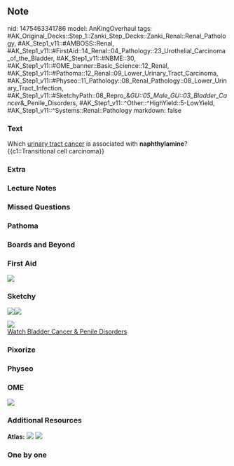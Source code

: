 ## Note
nid: 1475463341786
model: AnKingOverhaul
tags: #AK_Original_Decks::Step_1::Zanki_Step_Decks::Zanki_Renal::Renal_Pathology, #AK_Step1_v11::#AMBOSS::Renal, #AK_Step1_v11::#FirstAid::14_Renal::04_Pathology::23_Urothelial_Carcinoma_of_the_Bladder, #AK_Step1_v11::#NBME::30, #AK_Step1_v11::#OME_banner::Basic_Science::12_Renal, #AK_Step1_v11::#Pathoma::12_Renal::09_Lower_Urinary_Tract_Carcinoma, #AK_Step1_v11::#Physeo::11_Pathology::08_Renal_Pathology::08_Lower_Urinary_Tract_Infection, #AK_Step1_v11::#SketchyPath::08_Repro_&_GU::05_Male_GU::03_Bladder_Cancer_&_Penile_Disorders, #AK_Step1_v11::^Other::^HighYield::5-LowYield, #AK_Step1_v11::^Systems::Renal::Pathology
markdown: false

### Text
<div>
  Which <u>urinary tract cancer</u> is associated with
  <b>naphthylamine</b>?
</div>
<div>
  {{c1::Transitional cell carcinoma}}
</div>

### Extra


### Lecture Notes


### Missed Questions


### Pathoma


### Boards and Beyond


### First Aid
<img src="tmpcZ412U.png">

### Sketchy
<img src=
"Screen%20Shot%202019-12-02%20at%204.34.35%20PM_1566160514431.png"><img src="2.%20Urothelial%20Carcinoma%20Location.jpg">
<div><img src=
"clip_image001-effdc2312b4237f6c8442491b7148a738b0992f3.png"></div><a href="https://dashboard.sketchy.com/study/medical/courses/medical-pathophysiology/units/medical-pathophysiology-reproductive-gu/videos/medical-pathophysiology-reproductive-and-gu-male-gu-bladder-cancer-and-penile-disorders?utm_source=anki&utm_medium=partnership&utm_campaign=february_update&utm_content=medical">Watch
Bladder Cancer & Penile Disorders</a>

### Pixorize


### Physeo


### OME
<div class="ome-widget">
  <a href="https://onlinemeded.org/spa/renal?ref=anki"><img src=
  "_OME_AnkiFlashcards_Topic_6.png"></a>
</div>

### Additional Resources
<b>Atlas:</b> <img src="tmpfTKdYb.png"> <img src="tmpxxEAOp.png">

### One by one

